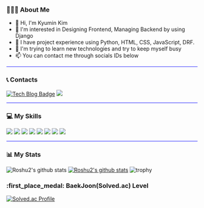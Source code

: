 ### 🙋🏻‍♀ About Me
- :wave: Hi, I'm Kyumin Kim <br/> 
- :eyes: I'm interested in Designing Frontend, Managing Backend by using Django<br/>
- :wrench: I have project experience using Python, HTML, CSS, JavaScript, DRF.
- :seedling: I'm trying to learn new technologies and try to keep myself busy<br/>
- :mailbox: You can contact me through socials IDs below <br/>

<hr style="height:2px;border-width:1;border-radius: 5px;color:gray;background-color:#8080ff">

### :telephone_receiver: Contacts
[![Tech Blog Badge](http://img.shields.io/badge/-Tech%20blog-black?style=flat-square&logo=github&link=https://kyumin1020.tistory.com/)](https://kyumin1020.tistory.com/)
<a href="mailto:kyumin1020@gmail.com" target="_blank"><img src="https://img.shields.io/badge/kyumin1020@gmail.com-EA4335?style=flat-square&logo=Gmail&logoColor=white"/></a>


<hr style="height:2px;border-width:1;border-radius: 5px;color:gray;background-color:#8080ff">

### :computer: My Skills
<p>
    <img src="https://img.shields.io/badge/python-3670A0?style=for-the-badge&logo=python&logoColor=ffdd54"> 
    <img src="https://img.shields.io/badge/django-%23092E20.svg?style=for-the-badge&logo=django&logoColor=white">
    <img src="https://img.shields.io/badge/DJANGO-REST-ff1709?style=for-the-badge&logo=django&logoColor=white&color=ff1709&labelColor=gray">
    <img src="https://img.shields.io/badge/html5-E34F26?style=for-the-badge&logo=html5&logoColor=white"> 
    <img src="https://img.shields.io/badge/css-1572B6?style=for-the-badge&logo=css3&logoColor=white"> 
    <img src="https://img.shields.io/badge/javascript-F7DF1E?style=for-the-badge&logo=javascript&logoColor=black">
    <img src="https://img.shields.io/badge/mysql-%2300f.svg?style=for-the-badge&logo=mysql&logoColor=white">
    <img src="https://img.shields.io/badge/AWS-%23FF9900.svg?style=for-the-badge&logo=amazon-aws&logoColor=white">
    
</p>

<hr style="height:2px;border-width:1;border-radius: 5px;color:gray;background-color:#8080ff">

### :bar_chart: My Stats
![Roshu2's github stats](https://github-readme-stats.vercel.app/api?username=Roshu2&show_icons=true)
[![Roshu2's github stats](https://github-readme-stats.vercel.app/api/top-langs/?username=Roshu2&show_icons=true&title_color=004386&icon_color=004386&layout=compact)](https://github.com/Roshu2)
![trophy](https://github-profile-trophy.vercel.app/?username=Roshu2)

<!-- <hr style="height:2px;border-width:1;border-radius: 5px;color:gray;background-color:#8080ff"> -->

### :first_place_medal: BaekJoon(Solved.ac) Level
[![Solved.ac Profile](http://mazassumnida.wtf/api/v2/generate_badge?boj=sdusrn1020)](https://solved.ac/dusrn1020/)

<!--
**Roshu2/Roshu2** is a ✨ _special_ ✨ repository because its `README.md` (this file) appears on your GitHub profile.

Here are some ideas to get you started:

- 🔭 I’m currently working on ...
- 🌱 I’m currently learning ...
- 👯 I’m looking to collaborate on ...
- 🤔 I’m looking for help with ...
- 💬 Ask me about ...
- 📫 How to reach me: ...
- 😄 Pronouns: ...
- ⚡ Fun fact: ...
-->
